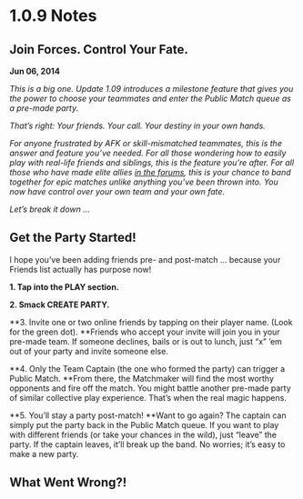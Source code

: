 # 1.0.9 Notes

## Join Forces. Control Your Fate.

**Jun 06, 2014**

_This is a big one. Update 1.09 introduces a milestone feature that gives you the power to choose your teammates and enter the Public Match queue as a pre-made party._

_That’s right: Your friends. Your call. Your destiny in your own hands._

_For anyone frustrated by AFK or skill-mismatched teammates, this is the answer and feature you’ve needed. For all those wondering how to easily play with real-life friends and siblings, this is the feature you’re after. For all those who have made elite allies _[_in the forums_](http://forums.vainglorygame.com/)_, this is your chance to band together for epic matches unlike anything you’ve been thrown into. You now have control over your own team and your own fate._

_Let’s break it down …_

## **Get the Party Started!**

I hope you’ve been adding friends pre- and post-match … because your Friends list actually has purpose now!

**1. Tap into the PLAY section.**

**2. Smack CREATE PARTY.**

**3. Invite one or two online friends by tapping on their player name. \(Look for the green dot\). **Friends who accept your invite will join you in your pre-made team. If someone declines, bails or is out to lunch, just “x” ’em out of your party and invite someone else.

**4. Only the Team Captain \(the one who formed the party\) can trigger a Public Match. **From there, the Matchmaker will find the most worthy opponents and fire off the match. You might battle another pre-made party of similar collective play experience. That’s when the real magic happens.

**5. You’ll stay a party post-match! **Want to go again? The captain can simply put the party back in the Public Match queue. If you want to play with different friends \(or take your chances in the wild\), just “leave” the party. If the captain leaves, it’ll break up the band. No worries; it’s easy to make a new party.

## **What Went Wrong?!**

